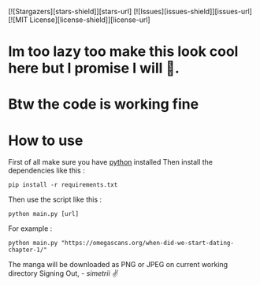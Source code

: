 [![Stargazers][stars-shield]][stars-url]
[![Issues][issues-shield]][issues-url]
[![MIT License][license-shield]][license-url]

# Im too lazy too make this look cool here but I promise I will 🛐.

# Btw the code is working fine

# How to use
First of all make sure you have [python](https://www.example.com) installed
Then install the dependencies like this :
```
pip install -r requirements.txt
```

Then use the script like this :

```
python main.py [url]
```

For example :

```
python main.py "https://omegascans.org/when-did-we-start-dating-chapter-1/"
```

The manga will be downloaded as PNG or JPEG on current working directory
Signing Out,
*- simetrii ✌*